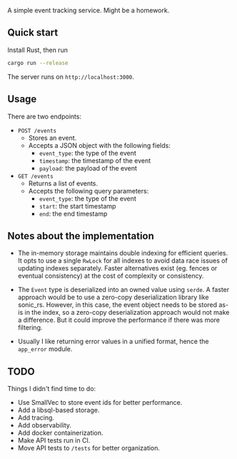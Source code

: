 A simple event tracking service. Might be a homework.


## Quick start

Install Rust, then run

```bash
cargo run --release
```

The server runs on `http://localhost:3000`.


## Usage

There are two endpoints:

- `POST /events`
    - Stores an event.
    - Accepts a JSON object with the following fields:
        - `event_type`: the type of the event
        - `timestamp`: the timestamp of the event
        - `payload`: the payload of the event
- `GET /events`
    - Returns a list of events.
    - Accepts the following query parameters:
        - `event_type`: the type of the event
        - `start`: the start timestamp
        - `end`: the end timestamp


## Notes about the implementation

- The in-memory storage maintains double indexing for efficient queries. It opts to use a single `RwLock` for all indexes to avoid data race issues of updating indexes separately. Faster alternatives exist (eg. fences or eventual consistency) at the cost of complexity or consistency.

- The `Event` type is deserialized into an owned value using `serde`. A faster approach would be to use a zero-copy deserialization library like sonic_rs. However, in this case, the event object needs to be stored as-is in the index, so a zero-copy deserialization approach would not make a difference. But it could improve the performance if there was more filtering.

- Usually I like returning error values in a unified format, hence the `app_error` module.


## TODO

Things I didn't find time to do:

- Use SmallVec to store event ids for better performance.
- Add a libsql-based storage.
- Add tracing.
- Add observability.
- Add docker containerization.
- Make API tests run in CI.
- Move API tests to `/tests` for better organization.